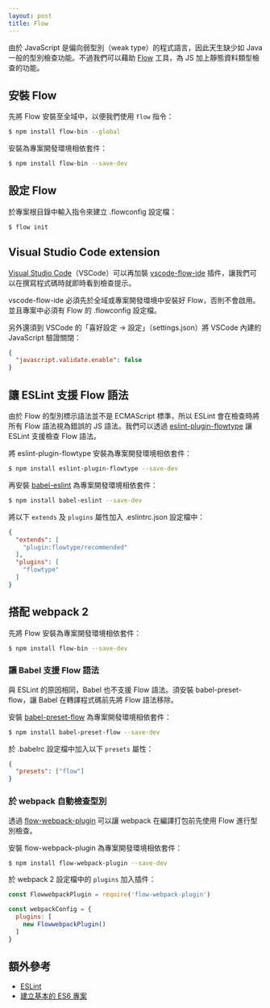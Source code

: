 ```yaml
---
layout: post
title: Flow
---
```


由於 JavaScript 是偏向弱型別（weak type）的程式語言，因此天生缺少如 Java 一般的型別檢查功能。不過我們可以藉助 [Flow](https://flow.org/) 工具，為 JS 加上靜態資料類型檢查的功能。

## 安裝 Flow
先將 Flow 安裝至全域中，以便我們使用 `flow` 指令：

```bash
$ npm install flow-bin --global
```

安裝為專案開發環境相依套件：

```bash
$ npm install flow-bin --save-dev
```

## 設定 Flow
於專案根目錄中輸入指令來建立 .flowconfig 設定檔：

```bash
$ flow init
```

## Visual Studio Code extension
[Visual Studio Code](https://code.visualstudio.com/)（VSCode）可以再加裝 [vscode-flow-ide](https://marketplace.visualstudio.com/items/gcazaciuc.vscode-flow-ide) 插件，讓我們可以在撰寫程式碼時就即時看到檢查提示。

vscode-flow-ide 必須先於全域或專案開發環境中安裝好 Flow，否則不會啟用。並且專案中必須有 Flow 的 .flowconfig 設定檔。

另外還須到 VSCode 的「喜好設定 -> 設定」（settings.json）將 VSCode 內建的 JavaScript 驗證關閉：

```json
{
  "javascript.validate.enable": false
}
```

## 讓 ESLint 支援 Flow 語法
由於 Flow 的型別標示語法並不是 ECMAScript 標準，所以 ESLint 會在檢查時將所有 Flow 語法視為錯誤的 JS 語法。我們可以透過 [eslint-plugin-flowtype](https://www.npmjs.com/package/eslint-plugin-flowtype) 讓 ESLint 支援檢查 Flow 語法。

將 eslint-plugin-flowtype 安裝為專案開發環境相依套件：

```bash
$ npm install eslint-plugin-flowtype --save-dev
```

再安裝 [babel-eslint](https://www.npmjs.com/package/babel-eslint) 為專案開發環境相依套件：

```bash
$ npm install babel-eslint --save-dev
```

將以下 `extends` 及 `plugins` 屬性加入 .eslintrc.json 設定檔中：

```json
{
  "extends": [
    "plugin:flowtype/recommended"
  ],
  "plugins": [
    "flowtype"
  ]
}
```

## 搭配 webpack 2
先將 Flow 安裝為專案開發環境相依套件：

```bash
$ npm install flow-bin --save-dev
```

### 讓 Babel 支援 Flow 語法
與 ESLint 的原因相同，Babel 也不支援 Flow 語法。須安裝 babel-preset-flow，讓 Babel 在轉譯程式碼前先將 Flow 語法移除。

安裝 [babel-preset-flow](https://www.npmjs.com/package/babel-preset-flow) 為專案開發環境相依套件：

```bash
$ npm install babel-preset-flow --save-dev
```

於 .babelrc 設定檔中加入以下 `presets` 屬性：

```json
{
  "presets": ["flow"]
}
```

### 於 webpack 自動檢查型別
透過 [flow-webpack-plugin](https://www.npmjs.com/package/flow-webpack-plugin) 可以讓 webpack 在編譯打包前先使用 Flow 進行型別檢查。

安裝 flow-webpack-plugin 為專案開發環境相依套件：

```bash
$ npm install flow-webpack-plugin --save-dev
```

於 webpack 2 設定檔中的 `plugins` 加入插件：

```javascript
const FlowwebpackPlugin = require('flow-webpack-plugin')

const webpackConfig = {
  plugins: [
    new FlowwebpackPlugin()
  ]
}

```

## 額外參考
* [ESLint](https://jackblackevo.github.io/eslint/)
* [建立基本的 ES6 專案](https://jackblackevo.github.io/simple-es6-project/)
